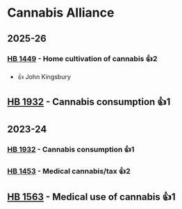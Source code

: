 # Cannabis Alliance
## 2025-26

### [HB 1449](/bill/2025-26/hb/1449/) - Home cultivation of cannabis 👍2  
* 👍 John Kingsbury

## [HB 1932](/bill/2025-26/hb/1932/) - Cannabis consumption 👍1  

## 2023-24

### [HB 1932](/bill/2023-24/hb/1932/) - Cannabis consumption 👍1  

### [HB 1453](/bill/2023-24/hb/1453/) - Medical cannabis/tax 👍2  

## [HB 1563](/bill/2023-24/hb/1563/) - Medical use of cannabis 👍1  
